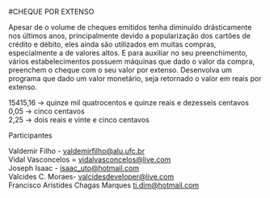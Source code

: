 #CHEQUE POR EXTENSO

Apesar de o volume de cheques emitidos tenha diminuído drásticamente nos últimos anos, 
principalmente devido a popularização dos cartões de crédito e débito, 
eles ainda são utilizados em muitas compras, especialmente a de valores altos. 
E para auxiliar no seu preenchimento, vários estabelecimentos possuem máquinas que dado o valor da compra, 
preenchem o cheque com o seu valor por extenso.
Desenvolva um programa que dado um valor monetário, seja retornado o valor em reais por extenso.

  15415,16 -> quinze mil quatrocentos e quinze reais e dezesseis centavos<br>
  0,05 -> cinco centavos<br>
  2,25 -> dois reais e vinte e cinco centavos<br>

Participantes
 
  Valdemir Filho - valdemirfilho@alu.ufc.br <br>
  Vidal Vasconcelos = vidalvasconcelos@live.com<br>
  Joseph Isaac - isaac_uto@hotmail.com<br>
  Valcides C. Moraes- valcidesdeveloper@live.com<br>
  Francisco Aristides Chagas Marques ti.dim@hotmail.com

